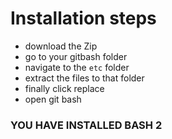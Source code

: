 # Installation steps

- download the Zip
- go to your gitbash folder
- navigate to the `etc` folder
- extract the files to that folder
- finally click replace
- open git bash

### YOU HAVE INSTALLED BASH 2
